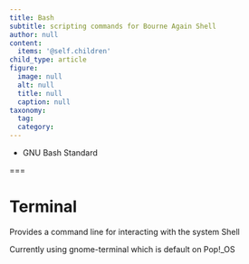 ```yaml
---
title: Bash
subtitle: scripting commands for Bourne Again Shell
author: null
content:
  items: '@self.children'
child_type: article
figure:
  image: null
  alt: null
  title: null
  caption: null
taxonomy:
  tag:
  category:
---
```


- GNU Bash Standard

===

# Terminal
Provides a command line for interacting with the system Shell

Currently using gnome-terminal which is default on Pop!_OS



